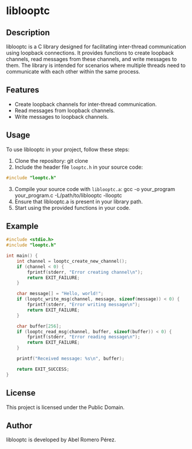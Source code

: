 # liblooptc

## Description
liblooptc is a C library designed for facilitating inter-thread communication using loopback connections. It provides functions to create loopback channels, read messages from these channels, and write messages to them. The library is intended for scenarios where multiple threads need to communicate with each other within the same process.

## Features
- Create loopback channels for inter-thread communication.
- Read messages from loopback channels.
- Write messages to loopback channels.

## Usage
To use liblooptc in your project, follow these steps:

1. Clone the repository:
git clone <repository-url>
2. Include the header file `looptc.h` in your source code:
```c
#include "looptc.h"
```
3. Compile your source code with `liblooptc.a`:
gcc -o your_program your_program.c -L/path/to/liblooptc -llooptc
4. Ensure that liblooptc.a is present in your library path.
5. Start using the provided functions in your code.

## Example
```c
#include <stdio.h>
#include "looptc.h"

int main() {
    int channel = looptc_create_new_channel();
    if (channel < 0) {
        fprintf(stderr, "Error creating channel\n");
        return EXIT_FAILURE;
    }

    char message[] = "Hello, world!";
    if (looptc_write_msg(channel, message, sizeof(message)) < 0) {
        fprintf(stderr, "Error writing message\n");
        return EXIT_FAILURE;
    }

    char buffer[256];
    if (looptc_read_msg(channel, buffer, sizeof(buffer)) < 0) {
        fprintf(stderr, "Error reading message\n");
        return EXIT_FAILURE;
    }

    printf("Received message: %s\n", buffer);

    return EXIT_SUCCESS;
}
```

## License

This project is licensed under the Public Domain.

## Author

liblooptc is developed by Abel Romero Pérez.
